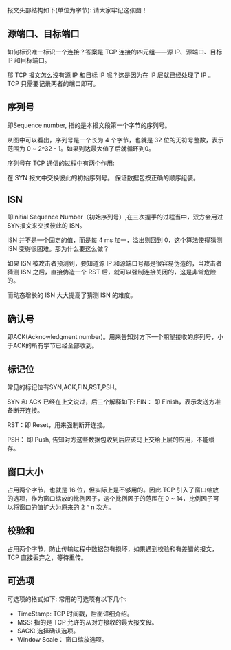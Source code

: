 报文头部结构如下(单位为字节):
请大家牢记这张图！

## 源端口、目标端口
如何标识唯一标识一个连接？答案是 TCP 连接的四元组——源 IP、源端口、目标 IP 和目标端口。

那 TCP 报文怎么没有源 IP 和目标 IP 呢？这是因为在 IP 层就已经处理了 IP 。TCP 只需要记录两者的端口即可。

## 序列号
即Sequence number, 指的是本报文段第一个字节的序列号。

从图中可以看出，序列号是一个长为 4 个字节，也就是 32 位的无符号整数，表示范围为 0 ~ 2^32 - 1。如果到达最大值了后就循环到0。

序列号在 TCP 通信的过程中有两个作用:

在 SYN 报文中交换彼此的初始序列号。
保证数据包按正确的顺序组装。
## ISN
即Initial Sequence Number（初始序列号）,在三次握手的过程当中，双方会用过SYN报文来交换彼此的 ISN。

ISN 并不是一个固定的值，而是每 4 ms 加一，溢出则回到 0，这个算法使得猜测 ISN 变得很困难。那为什么要这么做？

如果 ISN 被攻击者预测到，要知道源 IP 和源端口号都是很容易伪造的，当攻击者猜测 ISN 之后，直接伪造一个 RST 后，就可以强制连接关闭的，这是非常危险的。

而动态增长的 ISN 大大提高了猜测 ISN 的难度。

## 确认号
即ACK(Acknowledgment number)。用来告知对方下一个期望接收的序列号，小于ACK的所有字节已经全部收到。

## 标记位
常见的标记位有SYN,ACK,FIN,RST,PSH。

SYN 和 ACK 已经在上文说过，后三个解释如下: FIN： 即 Finish，表示发送方准备断开连接。

RST：即 Reset，用来强制断开连接。

PSH： 即 Push, 告知对方这些数据包收到后应该马上交给上层的应用，不能缓存。

## 窗口大小
占用两个字节，也就是 16 位，但实际上是不够用的。因此 TCP 引入了窗口缩放的选项，作为窗口缩放的比例因子，这个比例因子的范围在 0 ~ 14，比例因子可以将窗口的值扩大为原来的 2 ^ n 次方。

## 校验和
占用两个字节，防止传输过程中数据包有损坏，如果遇到校验和有差错的报文，TCP 直接丢弃之，等待重传。

## 可选项
可选项的格式如下:
常用的可选项有以下几个:

* TimeStamp: TCP 时间戳，后面详细介绍。
* MSS: 指的是 TCP 允许的从对方接收的最大报文段。
* SACK: 选择确认选项。
* Window Scale： 窗口缩放选项。